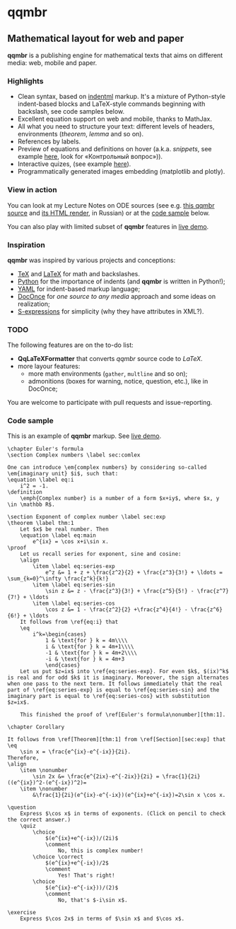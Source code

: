 # qqmbr
## Mathematical layout for web and paper

**qqmbr** is a publishing engine for mathematical texts that aims on different media: web, mobile and paper.

### Highlights

- Clean syntax, based on [indentml](https://github.com/ischurov/indentml) markup. It's a mixture of Python-style indent-based blocks and LaTeX-style commands beginning with backslash, see code samples below.
- Excellent equation support on web and mobile, thanks to MathJax.
- All what you need to structure your text: different levels of headers, environments (*theorem*, *lemma* and so on).
- References by labels.
- Preview of equations and definitions on hover (a.k.a. *snippets*, see example [here](http://math-info.hse.ru/odebook/chapter/label/chap:2:auto/#label_sec_2_euler), look for «Контрольный вопрос»)).
- Interactive quizes, (see example [here](http://math-info.hse.ru/odebook/chapter/label/chap:notion_of_ODE/#label_par_1_Cauchy_problem)).
- Programmatically generated images embedding (matplotlib and plotly).

### View in action
You can look at my Lecture Notes on ODE sources (see e.g. [this qqmbr source](https://github.com/ischurov/odebook/blob/master/chapter03.qq) and 
[its HTML render](http://math-info.hse.ru/f/2015-16/nes-ode/chapter03.html), in Russian) or at the [code sample](#code-sample) below.

You can also play with limited subset of **qqmbr** features in [live demo](http://math-info.hse.ru/qqmathpreview).

### Inspiration
**qqmbr** was inspired by various projects and conceptions:

- [TeX](https://tug.org/) and [LaTeX](https://www.latex-project.org/) for math and backslashes.
- [Python](https://www.python.org/) for the importance of indents (and **qqmbr** is written in Python!);
- [YAML](http://www.yaml.org/) for indent-based markup language;
- [DocOnce](https://github.com/hplgit/doconce) for *one source to any media* approach and some ideas on realization;
- [S-expressions](https://en.wikipedia.org/wiki/S-expression) for simplicity (why they have attributes in XML?).

### TODO
The following features are on the to-do list:

- **QqLaTeXFormatter** that converts *qqmbr* source code to *LaTeX*.
- more layour features:
    - more math environments (`gather`, `multline` and so on);
    - admonitions (boxes for warning, notice, question, etc.), like in DocOnce;

You are welcome to participate with pull requests and issue-reporting.

### Code sample

This is an example of **qqmbr** markup. See [live demo](http://math-info.hse.ru/qqmathpreview).

    \chapter Euler's formula
    \section Complex numbers \label sec:comlex
    
    One can introduce \em{complex numbers} by considering so-called \em{imaginary unit} $i$, such that:
    \equation \label eq:i
        i^2 = -1.
    \definition
        \emph{Complex number} is a number of a form $x+iy$, where $x, y \in \mathbb R$.
    
    \section Exponent of complex number \label sec:exp
    \theorem \label thm:1
        Let $x$ be real number. Then
        \equation \label eq:main
            e^{ix} = \cos x+i\sin x.
    \proof
        Let us recall series for exponent, sine and cosine:
        \align
            \item \label eq:series-exp
                e^z &= 1 + z + \frac{z^2}{2} + \frac{z^3}{3!} + \ldots = \sum_{k=0}^\infty \frac{z^k}{k!}
            \item \label eq:series-sin
                \sin z &= z - \frac{z^3}{3!} + \frac{z^5}{5!} - \frac{z^7}{7!} + \ldots
            \item \label eq:series-cos
                \cos z &= 1 - \frac{z^2}{2} +\frac{z^4}{4!} - \frac{z^6}{6!} + \ldots
        It follows from \ref{eq:i} that
        \eq
            i^k=\begin{cases}
                1 & \text{for } k = 4m\\\\
                i & \text{for } k = 4m+1\\\\
                -1 & \text{for } k = 4m+2\\\\
                -i & \text{for } k = 4m+3
                \end{cases}
        Let us put $z=ix$ into \ref{eq:series-exp}. For even $k$, $(ix)^k$ is real and for odd $k$ it is imaginary. Moreover, the sign alternates when one pass to the next term. It follows immediately that the real part of \ref{eq:series-exp} is equal to \ref{eq:series-sin} and the imaginary part is equal to \ref{eq:series-cos} with substitution $z=ix$.
    
        This finished the proof of \ref[Euler's formula\nonumber][thm:1].
    
    \chapter Corollary
    
    It follows from \ref[Theorem][thm:1] from \ref[Section][sec:exp] that
    \eq
        \sin x = \frac{e^{ix}-e^{-ix}}{2i}.
    Therefore,
    \align
        \item \nonumber
            \sin 2x &= \frac{e^{2ix}-e^{-2ix}}{2i} = \frac{1}{2i}((e^{ix})^2-(e^{-ix})^2)=
        \item \nonumber
            &\frac{1}{2i}(e^{ix}-e^{-ix})(e^{ix}+e^{-ix})=2\sin x \cos x.
    
    \question
        Express $\cos x$ in terms of exponents. (Click on pencil to check the correct answer.)
        \quiz
            \choice
                $(e^{ix}+e^{-ix})/(2i)$
                \comment
                    No, this is complex number!
            \choice \correct
                $(e^{ix}+e^{-ix})/2$
                \comment
                    Yes! That's right!
            \choice
                $(e^{ix}-e^{-ix}))/(2)$
                \comment
                    No, that's $-i\sin x$.
    
    \exercise
        Express $\cos 2x$ in terms of $\sin x$ and $\cos x$.

